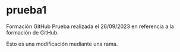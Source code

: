 # prueba1
Formación GitHub
Prueba realizada el 26/09/2023 en referencia a la formación de GitHub.

Esto es una modificación mediante una rama.
